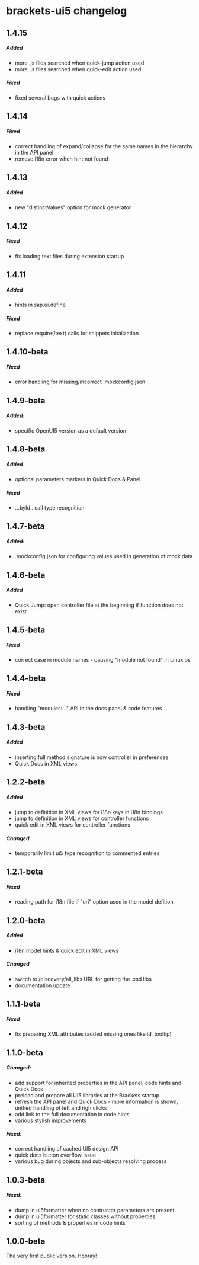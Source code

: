 # brackets-ui5 changelog

## 1.4.15
##### Added
- more .js files searched when quick-jump action used
- more .js files searched when quick-edit action used

##### Fixed
- fixed several bugs with quick actions

## 1.4.14
##### Fixed
- correct handling of expand/collapse for the same names in the hierarchy in the API panel
- remove i18n error when hint not found

## 1.4.13
##### Added
- new "distinctValues" option for mock generator

## 1.4.12
##### Fixed
- fix loading text files during extension startup

## 1.4.11
##### Added
- hints in sap.ui.define

##### Fixed
- replace require(!text) calls for snippets initalization

## 1.4.10-beta
##### Fixed
- error handling for missing/incorrect .mockconfig.json

## 1.4.9-beta
##### Added:
- specific OpenUI5 version as a default version

## 1.4.8-beta
##### Added
- optional parameters markers in Quick Docs & Panel

##### Fixed
- ...byId.. call type recognition 

## 1.4.7-beta
##### Added:
- .mockconfig.json for configuring values used in generation of mock data

## 1.4.6-beta
##### Added
- Quick Jump: open controller file at the beginning if function does not exist

## 1.4.5-beta
##### Fixed
- correct case in module names - causing "module not found" in Linux os

## 1.4.4-beta
##### Fixed
- handling "modules:..." API in the docs panel & code features

## 1.4.3-beta
##### Added
- inserting full method signature is now controller in preferences
- Quick Docs in XML views

## 1.2.2-beta
##### Added
- jump to definition in XML views for i18n keys in i18n bindings
- jump to definition in XML views for controller functions
- quick edit in XML views for controller functions

##### Changed
- temporarily limit ui5 type recognition to commented entries

## 1.2.1-beta
##### Fixed
- reading path for i18n file if "uri" option used in the model defition

## 1.2.0-beta
##### Added
- i18n model hints & quick edit in XML views

##### Changed
- switch to /discovery/all_libs URL for getting the .xsd libs
- documentation update

## 1.1.1-beta
##### Fixed
- fix preparing XML attributes (added missing ones like id, tooltip)

## 1.1.0-beta
##### Changed:
- add support for inherited properties in the API panel, code hints and Quick Docs
- preload and prepare all UI5 libraries at the Brackets startup
- refresh the API panel and Quick Docs - more information is shown, unified handling of left and righ clicks
- add link to the full documentation in code hints
- various stylish improvements

##### Fixed:
- correct handling of cached UI5 design API
- quick docs button overflow issue
- various bug during objects and sub-objects resolving process

## 1.0.3-beta
##### Fixed:
- dump in ui5formatter when no contructor parameters are present
- dump in ui5formatter for static classes without properties
- sorting of methods & properties in code hints

## 1.0.0-beta
The very first public version. Hooray!